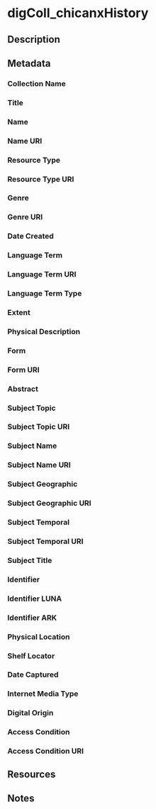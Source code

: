# digColl_chicanxHistory

## Description

## Metadata
### Collection Name
### Title
### Name
### Name URI
### Resource Type
### Resource Type URI
### Genre
### Genre URI
### Date Created
### Language Term
### Language Term URI
### Language Term Type
### Extent
### Physical Description
### Form
### Form URI
### Abstract
### Subject Topic
### Subject Topic URI
### Subject Name
### Subject Name URI
### Subject Geographic
### Subject Geographic URI
### Subject Temporal
### Subject Temporal URI
### Subject Title
### Identifier
### Identifier LUNA
### Identifier ARK
### Physical Location
### Shelf Locator
### Date Captured
### Internet Media Type
### Digital Origin
### Access Condition
### Access Condition URI


## Resources

## Notes
